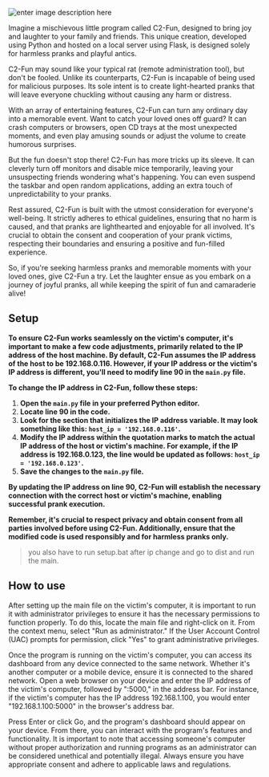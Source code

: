 ![enter image description here](https://s11.gifyu.com/images/SQS05.gif)

Imagine a mischievous little program called C2-Fun, designed to bring joy and laughter to your family and friends. This unique creation, developed using Python and hosted on a local server using Flask, is designed solely for harmless pranks and playful antics.

C2-Fun may sound like your typical rat (remote administration tool), but don't be fooled. Unlike its counterparts, C2-Fun is incapable of being used for malicious purposes. Its sole intent is to create light-hearted pranks that will leave everyone chuckling without causing any harm or distress.

With an array of entertaining features, C2-Fun can turn any ordinary day into a memorable event. Want to catch your loved ones off guard? It can crash computers or browsers, open CD trays at the most unexpected moments, and even play amusing sounds or adjust the volume to create humorous surprises.

But the fun doesn't stop there! C2-Fun has more tricks up its sleeve. It can cleverly turn off monitors and disable mice temporarily, leaving your unsuspecting friends wondering what's happening. You can even suspend the taskbar and open random applications, adding an extra touch of unpredictability to your pranks.

Rest assured, C2-Fun is built with the utmost consideration for everyone's well-being. It strictly adheres to ethical guidelines, ensuring that no harm is caused, and that pranks are lighthearted and enjoyable for all involved. It's crucial to obtain the consent and cooperation of your prank victims, respecting their boundaries and ensuring a positive and fun-filled experience.

So, if you're seeking harmless pranks and memorable moments with your loved ones, give C2-Fun a try. Let the laughter ensue as you embark on a journey of joyful pranks, all while keeping the spirit of fun and camaraderie alive!

## Setup

**To ensure C2-Fun works seamlessly on the victim's computer, it's important to make a few code adjustments, primarily related to the IP address of the host machine. By default, C2-Fun assumes the IP address of the host to be 192.168.0.116. However, if your IP address or the victim's IP address is different, you'll need to modify line 90 in the `main.py` file.**

**To change the IP address in C2-Fun, follow these steps:**
1.  **Open the `main.py` file in your preferred Python editor.**
2.  **Locate line 90 in the code.**
3.  **Look for the section that initializes the IP address variable. It may look something like this: `host_ip = '192.168.0.116'`.**
4.  **Modify the IP address within the quotation marks to match the actual IP address of the host or victim's machine. For example, if the IP address is 192.168.0.123, the line would be updated as follows: `host_ip = '192.168.0.123'`.**
5.  **Save the changes to the `main.py` file.**

**By updating the IP address on line 90, C2-Fun will establish the necessary connection with the correct host or victim's machine, enabling successful prank execution.**

**Remember, it's crucial to respect privacy and obtain consent from all parties involved before using C2-Fun. Additionally, ensure that the modified code is used responsibly and for harmless pranks only.**


>you also have to run setup.bat after ip change and go to dist and run the main.

## How to use
After setting up the main file on the victim's computer, it is important to run it with administrator privileges to ensure it has the necessary permissions to function properly. To do this, locate the main file and right-click on it. From the context menu, select "Run as administrator." If the User Account Control (UAC) prompts for permission, click "Yes" to grant administrative privileges.

Once the program is running on the victim's computer, you can access its dashboard from any device connected to the same network. Whether it's another computer or a mobile device, ensure it is connected to the shared network. Open a web browser on your device and enter the IP address of the victim's computer, followed by ":5000," in the address bar. For instance, if the victim's computer has the IP address 192.168.1.100, you would enter "192.168.1.100:5000" in the browser's address bar.

Press Enter or click Go, and the program's dashboard should appear on your device. From there, you can interact with the program's features and functionality. It is important to note that accessing someone's computer without proper authorization and running programs as an administrator can be considered unethical and potentially illegal. Always ensure you have appropriate consent and adhere to applicable laws and regulations.
